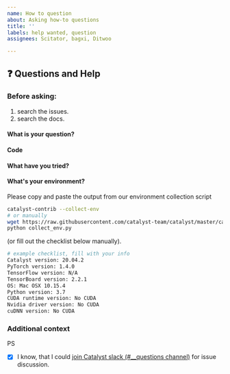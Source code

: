 ```yaml
---
name: How to question
about: Asking how-to questions
title: ''
labels: help wanted, question
assignees: Scitator, bagxi, Ditwoo

---
```


## ❓ Questions and Help

### Before asking:   
1. search the issues.   
2. search the docs.    

<!-- If you still can't find what you need: -->


#### What is your question?


#### Code
<!-- Please paste a code snippet if your question requires it! -->   


#### What have you tried?


#### What's your environment?
Please copy and paste the output from our environment collection script
```bash
catalyst-contrib --collect-env
# or manually
wget https://raw.githubusercontent.com/catalyst-team/catalyst/master/catalyst/contrib/scripts/collect_env.py
python collect_env.py
```
(or fill out the checklist below manually).

```bash
# example checklist, fill with your info
Catalyst version: 20.04.2
PyTorch version: 1.4.0
TensorFlow version: N/A
TensorBoard version: 2.2.1
OS: Mac OSX 10.15.4
Python version: 3.7
CUDA runtime version: No CUDA
Nvidia driver version: No CUDA
cuDNN version: No CUDA
```


### Additional context
<!-- Add any other context about the problem here. -->


PS
- [x] I know, that I could [join Catalyst slack (#__questions channel)](https://join.slack.com/t/catalyst-team-core/shared_invite/zt-d9miirnn-z86oKDzFMKlMG4fgFdZafw) for issue discussion.
